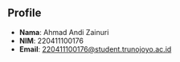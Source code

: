 ## Profile
- **Nama**: Ahmad Andi Zainuri  
- **NIM**: 220411100176  
- **Email**: 220411100176@student.trunojoyo.ac.id  